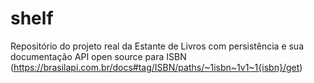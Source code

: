 # shelf
Repositório do projeto real da Estante de Livros com persistência e sua documentação
API open source para ISBN (https://brasilapi.com.br/docs#tag/ISBN/paths/~1isbn~1v1~1{isbn}/get)
